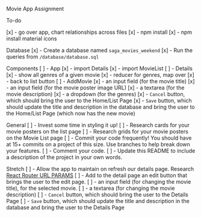 Movie App Assignment

To-do

[x] - go over app, chart relationships across files
[x] - npm install
[x] - npm install material icons

Database
[x] - Create a database named `saga_movies_weekend`
[x] - Run the queries from `/database/database.sql` 


Components
[ ] - App
    [x] - import Details
    [x] - import MovieList
[ ] - Details
    [x] - show all genres of a given movie
        [x] - reducer for genres, map over
    [x] - back to list button
[ ] - AddMovie
    [x] - an input field (for the movie title)
    [x] - an input field (for the movie poster image URL)
    [x] - a textarea (for the movie description)
    [x] - a dropdown (for the genres)
    [x] - `Cancel` button, which should bring the user to the Home/List Page
    [x] - `Save` button, which should update the title and description in the database and bring the user to the Home/List Page 
          (which now has the new movie)


General
    [ ] - Invest some time in styling it up!
    [ ] - Research cards for your movie posters on the list page
    [ ] - Research grids for your movie posters on the Movie List page
    [ ] - Commit your code frequently! You should have at 15+ commits on a project of this size. Use branches to help break down your features.
    [ ] - Comment your code.
    [ ] - Update this README to include a description of the project in your own words.


Stretch
[ ] - Allow the app to maintain on refresh our details page.
      Research [React Router URL PARAMS](https://reactrouter.com/web/example/url-params) 
[ ] - Add to the detail page an edit button that brings the user to the edit page.
    [ ] - an input field (for changing the movie title), for the selected movie.
    [ ] - a textarea (for changing the movie description)
    [ ] - `Cancel` button, which should bring the user to the Details Page
    [ ] - `Save` button, which should update the title and description in the database and bring the user to the Details Page
